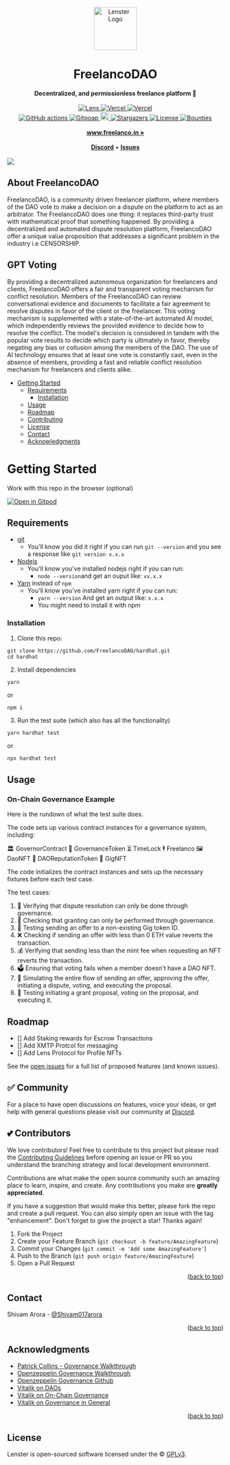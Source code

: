 <div align="center">
    <img src="https://pbs.twimg.com/profile_images/1653232294151475200/FyoHlx_s_400x400.jpg" alt="Lenster Logo" height="100" width="100">
    <h1>FreelancoDAO</h1>
    <strong>Decentralized, and permissionless freelance platform 🌿</strong>
</div>
<br>
<div align="center">
    <div>
    <a href="https://lenster.xyz/u/yoginth">
        <img src="https://img.shields.io/badge/chainlink-375BD2?style=for-the-badge&logo=chainlink&logoColor=white" alt="Lens">
    </a>
    <a href="https://vercel.com/lenster?utm_source=Lenster&utm_campaign=oss">
        <img src="https://img.shields.io/badge/Ethereum-3C3C3D?style=for-the-badge&logo=Ethereum&logoColor=white" alt="Vercel">
    </a>
    <a href="https://vercel.com/lenster?utm_source=Lenster&utm_campaign=oss">
        <img src="https://img.shields.io/badge/OpenZeppelin-4E5EE4?logo=OpenZeppelin&logoColor=fff&style=for-the-badge" alt="Vercel">
    </a>
    </div>
    <a href="https://deepsource.io/gh/lensterxyz/lenster">
        <img src="https://deepsource.io/gh/lensterxyz/lenster.svg/?label=active+issues&show_trend=true" alt="GitHub actions">
    </a>
    <a href="https://www.gitpoap.io/gh/lensterxyz/lenster">
        <img src="https://public-api.gitpoap.io/v1/repo/FreelancoDAO/hardhat/badge" alt="Gitpoap">
    </a>
    <a href="https://status.lenster.xyz">
        <img height="20px" src="https://betteruptime.com/status-badges/v1/monitor/dfaw.svg" alt="Uptime">
    </a>
    <a href="https://github.com/lensterxyz/lenster/stargazers">
        <img src="https://img.shields.io/github/stars/FreelancoDAO/hardhat?label=Stars&logo=github" alt="Stargazers">
    </a>
    <a href="https://github.com/lensterxyz/lenster/blob/main/LICENSE">
        <img src="https://img.shields.io/github/license/FreelancoDAO/hardhat?label=Licence&logo=gnu" alt="License">
    </a>
    <a href="https://github.com/orgs/lensterxyz/projects/6/views/3">
        <img src="https://img.shields.io/github/issues/FreelancoDAO/hardhat/Bounty?color=8b5cf6&label=Bounties&logo=ethereum" alt="Bounties">
    </a>
</div>
<div align="center">
    <br>
    <a href="https://freelanco.in"><b> www.freelanco.in »</b></a>
    <br><br>
    <a href="https://discord.gg/4uwzgkEp"><b>Discord</b></a>
    •
    <a href="https://github.com/FreelancoDAO/hardhat/issues/new"><b>Issues</b></a>
</div>
<br />

<a href="https://github.com/FreelancoDAO/hardhat/graphs/contributors">
  <img src="https://contrib.rocks/image?repo=FreelancoDAO/hardhat" />
</a>

## About FreelancoDAO

FreelancoDAO, is a community driven freelancer platform, where members of the DAO vote to make a decision on a dispute on the platform to act as an arbitrator. The FreelancoDAO does one thing: it replaces third-party trust with mathematical proof that something happened. By providing a decentralized and automated dispute resolution platform, FreelancoDAO offer a unique value proposition that addresses a significant problem in the industry i.e CENSORSHIP. 

## GPT Voting

By providing a decentralized autonomous organization for freelancers and clients, FreelancoDAO offers a fair and transparent voting mechanism for conflict resolution. Members of the FreelancoDAO can review conversational evidence and documents to facilitate a fair agreement to resolve disputes in favor of the client or the freelancer. This voting mechanism is supplemented with a state-of-the-art automated AI model, which independently reviews the provided evidence to decide how to resolve the conflict. The model's decision is considered in tandem with the popular vote results to decide which party is ultimately in favor, thereby negating any bias or collusion among the members of the DAO. The use of AI technology ensures that at least one vote is constantly cast, even in the absence of members, providing a fast and reliable conflict resolution mechanism for freelancers and clients alike.

<div id="top"></div>


- [Getting Started](#getting-started)
  - [Requirements](#requirements)
    - [Installation](#installation)
  - [Usage](#usage)
  - [Roadmap](#roadmap)
  - [Contributing](#contributing)
  - [License](#license)
  - [Contact](#contact)
  - [Acknowledgments](#acknowledgments)

<!-- GETTING STARTED -->
# Getting Started 

Work with this repo in the browser (optional)<br/>

[![Open in Gitpod](https://gitpod.io/button/open-in-gitpod.svg)](https://gitpod.io/#https://github.com/FreelancoDAO/hardhat)

## Requirements

- [git](https://git-scm.com/book/en/v2/Getting-Started-Installing-Git)
  - You'll know you did it right if you can run `git --version` and you see a response like `git version x.x.x`
- [Nodejs](https://nodejs.org/en/)
  - You'll know you've installed nodejs right if you can run:
    - `node --version`and get an ouput like: `vx.x.x`
- [Yarn](https://classic.yarnpkg.com/lang/en/docs/install/) instead of `npm`
  - You'll know you've installed yarn right if you can run:
    - `yarn --version` And get an output like: `x.x.x`
    - You might need to install it with npm

### Installation

1. Clone this repo:
```
git clone https://github.com/FreelancoDAO/hardhat.git
cd hardhat
```
2. Install dependencies
```sh
yarn
```

or 

```
npm i 
```

3. Run the test suite (which also has all the functionality)

```
yarn hardhat test
```
or
```
npx hardhat test
```


<!-- USAGE EXAMPLES -->
## Usage
### On-Chain Governance Example

Here is the rundown of what the test suite does. 

The code sets up various contract instances for a governance system, including:

🏛️ GovernorContract
💼 GovernanceToken
⏳ TimeLock
🕴️ Freelanco
🖼️ DaoNFT
🔑 DAOReputationToken
💼 GigNFT


The code initializes the contract instances and sets up the necessary fixtures before each test case.

The test cases:

1. 💬 Verifying that dispute resolution can only be done through governance.
2. 📜 Checking that granting can only be performed through governance.
3. 📩 Testing sending an offer to a non-existing Gig token ID.
4. ❌ Checking if sending an offer with less than 0 ETH value reverts the transaction.
5. 💰 Verifying that sending less than the mint fee when requesting an NFT reverts the transaction.
6. 🗳️ Ensuring that voting fails when a member doesn't have a DAO NFT.
7. 🔄 Simulating the entire flow of sending an offer, approving the offer, initiating a dispute, voting, and executing the proposal.
8. 🎁 Testing initiating a grant proposal, voting on the proposal, and executing it.


<!-- ROADMAP -->
## Roadmap

- [] Add Staking rewards for Escrow Transactions
- [] Add XMTP Protcol for messaging
- [] Add Lens Protocol for Profile NFTs

See the [open issues](https://github.com/FreelancoDAO/hardhat/issues) for a full list of proposed features (and known issues).

<!-- CONTRIBUTING -->
## ✅ Community

For a place to have open discussions on features, voice your ideas, or get help with general questions please visit our community at [Discord](https://discord.gg/4uwzgkEp).

## 💕 Contributors

We love contributors! Feel free to contribute to this project but please read the [Contributing Guidelines](CONTRIBUTING.md) before opening an issue or PR so you understand the branching strategy and local development environment.

Contributions are what make the open source community such an amazing place to learn, inspire, and create. Any contributions you make are **greatly appreciated**.

If you have a suggestion that would make this better, please fork the repo and create a pull request. You can also simply open an issue with the tag "enhancement".
Don't forget to give the project a star! Thanks again!

1. Fork the Project
2. Create your Feature Branch (`git checkout -b feature/AmazingFeature`)
3. Commit your Changes (`git commit -m 'Add some AmazingFeature'`)
4. Push to the Branch (`git push origin feature/AmazingFeature`)
5. Open a Pull Request

<p align="right">(<a href="#top">back to top</a>)</p>

<!-- CONTACT -->
## Contact

Shivam Arora - [@Shivam017arora](https://twitter.com/Shivam017arora)

<p align="right">(<a href="#top">back to top</a>)</p>


<!-- ACKNOWLEDGMENTS -->
## Acknowledgments

* [Patrick Collins - Governance Walkthrough](https://www.youtube.com/watch?v=AhJtmUqhAqg)
* [Openzeppelin Governance Walkthrough](https://docs.openzeppelin.com/contracts/4.x/governance)
* [Openzeppelin Governance Github](https://github.com/OpenZeppelin/openzeppelin-contracts/tree/master/contracts/governance)
* [Vitalik on DAOs](https://blog.ethereum.org/2014/05/06/daos-dacs-das-and-more-an-incomplete-terminology-guide/)
* [Vitalik on On-Chain Governance](https://vitalik.ca/general/2021/08/16/voting3.html)
* [Vitalik on Governance in General](https://vitalik.ca/general/2017/12/17/voting.html)

<p align="right">(<a href="#top">back to top</a>)</p>


## License

Lenster is open-sourced software licensed under the © [GPLv3](LICENSE).
